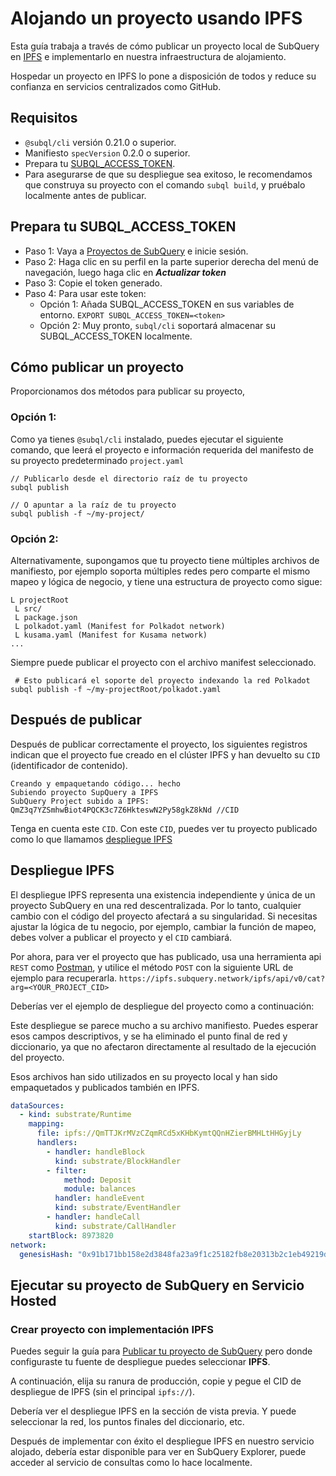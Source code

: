 # Alojando un proyecto usando IPFS

Esta guía trabaja a través de cómo publicar un proyecto local de SubQuery en [IPFS](https://ipfs.io/) e implementarlo en nuestra infraestructura de alojamiento.

Hospedar un proyecto en IPFS lo pone a disposición de todos y reduce su confianza en servicios centralizados como GitHub.

## Requisitos

- `@subql/cli` versión 0.21.0 o superior.
- Manifiesto `specVersion` 0.2.0 o superior.
- Prepara tu [SUBQL_ACCESS_TOKEN](#prepare-your-subql-access-token).
- Para asegurarse de que su despliegue sea exitoso, le recomendamos que construya su proyecto con el comando `subql build`, y pruébalo localmente antes de publicar.

## Prepara tu SUBQL_ACCESS_TOKEN

- Paso 1: Vaya a [Proyectos de SubQuery](https://project.subquery.network/) e inicie sesión.
- Paso 2: Haga clic en su perfil en la parte superior derecha del menú de navegación, luego haga clic en **_Actualizar token_**
- Paso 3: Copie el token generado.
- Paso 4: Para usar este token:
  - Opción 1: Añada SUBQL_ACCESS_TOKEN en sus variables de entorno. `EXPORT SUBQL_ACCESS_TOKEN=<token>`
  - Opción 2: Muy pronto, `subql/cli` soportará almacenar su SUBQL_ACCESS_TOKEN localmente.

## Cómo publicar un proyecto

Proporcionamos dos métodos para publicar su proyecto,

### Opción 1:

Como ya tienes `@subql/cli` instalado, puedes ejecutar el siguiente comando, que leerá el proyecto e información requerida del manifesto de su proyecto predeterminado `project.yaml `

```
// Publicarlo desde el directorio raíz de tu proyecto
subql publish

// O apuntar a la raíz de tu proyecto
subql publish -f ~/my-project/
```

### Opción 2:

Alternativamente, supongamos que tu proyecto tiene múltiples archivos de manifiesto, por ejemplo soporta múltiples redes pero comparte el mismo mapeo y lógica de negocio, y tiene una estructura de proyecto como sigue:

```
L projectRoot
 L src/
 L package.json
 L polkadot.yaml (Manifest for Polkadot network)
 L kusama.yaml (Manifest for Kusama network)
...
```

Siempre puede publicar el proyecto con el archivo manifest seleccionado.

```
 # Esto publicará el soporte del proyecto indexando la red Polkadot
subql publish -f ~/my-projectRoot/polkadot.yaml
```

## Después de publicar

Después de publicar correctamente el proyecto, los siguientes registros indican que el proyecto fue creado en el clúster IPFS y han devuelto su `CID` (identificador de contenido).

```
Creando y empaquetando código... hecho
Subiendo proyecto SupQuery a IPFS
SubQuery Project subido a IPFS: QmZ3q7YZSmhwBiot4PQCK3c7Z6HkteswN2Py58gkZ8kNd //CID
```

Tenga en cuenta este `CID`. Con este `CID`, puedes ver tu proyecto publicado como lo que llamamos [despliegue IPFS](#ipfs-deployment)

## Despliegue IPFS

El despliegue IPFS representa una existencia independiente y única de un proyecto SubQuery en una red descentralizada. Por lo tanto, cualquier cambio con el código del proyecto afectará a su singularidad. Si necesitas ajustar la lógica de tu negocio, por ejemplo, cambiar la función de mapeo, debes volver a publicar el proyecto y el `CID` cambiará.

Por ahora, para ver el proyecto que has publicado, usa una herramienta api `REST` como [Postman](https://web.postman.co/), y utilice el método `POST` con la siguiente URL de ejemplo para recuperarla. `https://ipfs.subquery.network/ipfs/api/v0/cat?arg=<YOUR_PROJECT_CID>`

Deberías ver el ejemplo de despliegue del proyecto como a continuación:

Este despliegue se parece mucho a su archivo manifiesto. Puedes esperar esos campos descriptivos, y se ha eliminado el punto final de red y diccionario, ya que no afectaron directamente al resultado de la ejecución del proyecto.

Esos archivos han sido utilizados en su proyecto local y han sido empaquetados y publicados también en IPFS.

```yaml
dataSources:
  - kind: substrate/Runtime
    mapping:
      file: ipfs://QmTTJKrMVzCZqmRCd5xKHbKymtQQnHZierBMHLtHHGyjLy
      handlers:
        - handler: handleBlock
          kind: substrate/BlockHandler
        - filter:
            method: Deposit
            module: balances
          handler: handleEvent
          kind: substrate/EventHandler
        - handler: handleCall
          kind: substrate/CallHandler
    startBlock: 8973820
network:
  genesisHash: "0x91b171bb158e2d3848fa23a9f1c25182fb8e20313b2c1eb49219da7a70ce90c3"
```

## Ejecutar su proyecto de SubQuery en Servicio Hosted

### Crear proyecto con implementación IPFS

Puedes seguir la guía para [Publicar tu proyecto de SubQuery](publish.md) pero donde configuraste tu fuente de despliegue puedes seleccionar **IPFS**.

A continuación, elija su ranura de producción, copie y pegue el CID de despliegue de IPFS (sin el principal `ipfs://`).

Debería ver el despliegue IPFS en la sección de vista previa. Y puede seleccionar la red, los puntos finales del diccionario, etc.

Después de implementar con éxito el despliegue IPFS en nuestro servicio alojado, debería estar disponible para ver en SubQuery Explorer, puede acceder al servicio de consultas como lo hace localmente.
